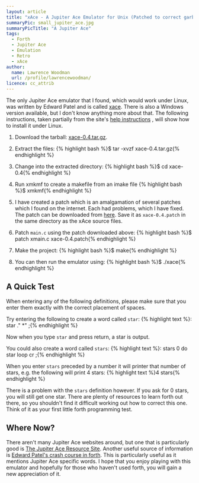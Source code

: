```yaml
---
layout: article
title: "xAce - A Jupiter Ace Emulator for Unix (Patched to correct garbled display)"
summaryPic: small_jupiter_ace.jpg
summaryPicTitle: "A Jupiter Ace"
tags:
  - Forth
  - Jupiter Ace
  - Emulation
  - Retro
  - xAce
author:
  name: Lawrence Woodman
  url: /profile/lawrencewoodman/
licence: cc_attrib
---
```

The only Jupiter Ace emulator that I found, which would work under Linux, was written by Edward Patel and is called <a href="http://hem.passagen.se/tiletech/ace.htm">xace</a>.  There is also a Windows version available, but I don't know anything more about that.  The following instructions, taken partially from the site's [help instructions](http://hem.passagen.se/tiletech/ace.txt)
, will show how to install it under Linux.

1.  Download the tarball: <a href="http://hem.passagen.se/tiletech/xace-0.4.tar.gz">xace-0.4.tar.gz</a>.
2.  Extract the files:
    {% highlight bash %}$ tar -xvzf xace-0.4.tar.gz{% endhighlight %}
3.  Change into the extracted directory:
    {% highlight bash %}$ cd xace-0.4{% endhighlight %}
4.  Run xmkmf to create a makefile from an imake file
    {% highlight bash %}$ xmkmf{% endhighlight %}
5.  I have created a patch which is an amalgamation of several patches which I found on the internet.  Each had problems, which I have fixed.  The patch can be downloaded from <a href="/downloads/xace-0.4.patch">here</a>.  Save it as `xace-0.4.patch` in the same directory as the xAce source files.
6.  Patch `main.c` using the patch downloaded above:
    {% highlight bash %}$  patch xmain.c xace-0.4.patch{% endhighlight %}

7.  Make the project:
    {% highlight bash %}$ make{% endhighlight %}

8.  You can then run the emulator using:
    {% highlight bash %}$ ./xace{% endhighlight %}

## A Quick Test
When entering any of the following definitions, please make sure that you enter them exactly with the correct placement of spaces.

Try entering the following to create a word called `star`:
{% highlight text %}: star ." *" ;{% endhighlight %}

Now when you type `star` and press return, a star is output.

You could also create a word called `stars`:
{% highlight text %}: stars 0 do star loop cr ;{% endhighlight %}

When you enter `stars` preceded by a number it will printer that number of stars, e.g. the following will print 4 stars:
{% highlight text %}4 stars{% endhighlight %}

There is a problem with the `stars` definition however.  If you ask for 0 stars, you will still get one star.  There are plenty of resources to learn forth out there, so you shouldn't find it difficult working out how to correct this one.  Think of it as your first little forth programming test.

## Where Now?
There aren't many Jupiter Ace websites around, but one that is particularly good is <a href="http://www.jupiter-ace.co.uk/">The Jupiter Ace Resource Site</a>.  Another useful source of information is <a href="http://hem.passagen.se/tiletech/forth.htm">Edward Patel's crash course in forth</a>.  This is particularly useful as it mentions Jupiter Ace specific words.  I hope that you enjoy playing with this emulator and hopefully for those who haven't used forth, you will gain a new appreciation of it.

